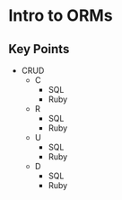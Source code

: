 # Intro to ORMs

## Key Points
* CRUD
  * C
    * SQL
    * Ruby
  * R
    * SQL
    * Ruby
  * U
    * SQL
    * Ruby
  * D
    * SQL
    * Ruby
